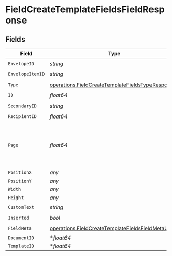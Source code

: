 # FieldCreateTemplateFieldsFieldResponse


## Fields

| Field                                                                                                                    | Type                                                                                                                     | Required                                                                                                                 | Description                                                                                                              |
| ------------------------------------------------------------------------------------------------------------------------ | ------------------------------------------------------------------------------------------------------------------------ | ------------------------------------------------------------------------------------------------------------------------ | ------------------------------------------------------------------------------------------------------------------------ |
| `EnvelopeID`                                                                                                             | *string*                                                                                                                 | :heavy_check_mark:                                                                                                       | N/A                                                                                                                      |
| `EnvelopeItemID`                                                                                                         | *string*                                                                                                                 | :heavy_check_mark:                                                                                                       | N/A                                                                                                                      |
| `Type`                                                                                                                   | [operations.FieldCreateTemplateFieldsTypeResponse](../../models/operations/fieldcreatetemplatefieldstyperesponse.md)     | :heavy_check_mark:                                                                                                       | N/A                                                                                                                      |
| `ID`                                                                                                                     | *float64*                                                                                                                | :heavy_check_mark:                                                                                                       | N/A                                                                                                                      |
| `SecondaryID`                                                                                                            | *string*                                                                                                                 | :heavy_check_mark:                                                                                                       | N/A                                                                                                                      |
| `RecipientID`                                                                                                            | *float64*                                                                                                                | :heavy_check_mark:                                                                                                       | N/A                                                                                                                      |
| `Page`                                                                                                                   | *float64*                                                                                                                | :heavy_check_mark:                                                                                                       | The page number of the field on the document. Starts from 1.                                                             |
| `PositionX`                                                                                                              | *any*                                                                                                                    | :heavy_minus_sign:                                                                                                       | N/A                                                                                                                      |
| `PositionY`                                                                                                              | *any*                                                                                                                    | :heavy_minus_sign:                                                                                                       | N/A                                                                                                                      |
| `Width`                                                                                                                  | *any*                                                                                                                    | :heavy_minus_sign:                                                                                                       | N/A                                                                                                                      |
| `Height`                                                                                                                 | *any*                                                                                                                    | :heavy_minus_sign:                                                                                                       | N/A                                                                                                                      |
| `CustomText`                                                                                                             | *string*                                                                                                                 | :heavy_check_mark:                                                                                                       | N/A                                                                                                                      |
| `Inserted`                                                                                                               | *bool*                                                                                                                   | :heavy_check_mark:                                                                                                       | N/A                                                                                                                      |
| `FieldMeta`                                                                                                              | [operations.FieldCreateTemplateFieldsFieldMetaUnion](../../models/operations/fieldcreatetemplatefieldsfieldmetaunion.md) | :heavy_check_mark:                                                                                                       | N/A                                                                                                                      |
| `DocumentID`                                                                                                             | **float64*                                                                                                               | :heavy_minus_sign:                                                                                                       | N/A                                                                                                                      |
| `TemplateID`                                                                                                             | **float64*                                                                                                               | :heavy_minus_sign:                                                                                                       | N/A                                                                                                                      |